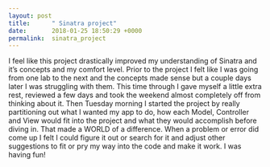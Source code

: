 ```yaml
---
layout: post
title:      " Sinatra project"
date:       2018-01-25 18:50:29 +0000
permalink:  sinatra_project
---
```



 
 I feel like this project drastically improved my understanding of Sinatra and it’s concepts and my comfort level. Prior to the project I felt like I was going from one lab to the next and the concepts made sense but a couple days later I was struggling with them.  This time through I gave myself a little extra rest, reviewed a few days and took the weekend almost completely off from thinking about it.  Then Tuesday morning I started the project by really partitioning out what I wanted my app to do, how each Model, Controller and View would fit into the project and what they would accomplish before diving in.   That made a WORLD of a difference.  When a problem or error did come up I felt I could figure it out or search for it and adjust other suggestions to fit or pry my way into the code and make it work.  I was having fun!   
